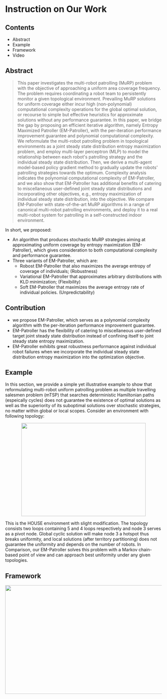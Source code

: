 # Instruction on Our Work

## Contents
* Abstract
* Example
* Framework
* Video

## Abstract
> This paper investigates the multi-robot patrolling (MuRP) problem with the objective of approaching a uniform area coverage frequency. The problem requires coordinating a robot team to persistently monitor a given topological environment. Prevailing MuRP solutions for uniform coverage either incur high (non-polynomial) computational complexity operations for the global optimal solution, or recourse to simple but effective heuristics for approximate solutions without any performance guarantee. In this paper, we bridge the gap by proposing an efficient iterative algorithm, namely Entropy Maximized Patroller (EM-Patroller), with the per-iteration performance improvement guarantee and polynomial computational complexity. We reformulate the multi-robot patrolling problem in topological environments as a joint steady state distribution entropy maximization problem, and employ multi-layer perceptron (MLP) to model the relationship between each robot's patrolling strategy and the individual steady state distribution. Then, we derive a multi-agent model-based policy gradient method to gradually update the robots' patrolling strategies towards the optimum. Complexity analysis indicates the polynomial computational complexity of EM-Patroller, and we also show that EM-Patroller has additional benefits of catering to miscellaneous user-defined joint steady state distributions and incorporating other objectives, e.g., entropy maximization of individual steady state distribution, into the objective. We compare EM-Patroller with state-of-the-art MuRP algorithms in a range of canonical multi-robot patrolling environments, and deploy it to a real multi-robot system for patrolling in a self-constructed indoor environment.

In short, we proposed:
* An algorithm that produces stochastic MuRP strategies aiming at approximating uniform coverage by entropy maximization (EM-Patroller), which gives consideration to both computational complexity and performance guarantee.
* Three variants of EM-Patroller, which are:
  - Robost EM-Patroller that also maximizes the average entropy of coverage of individuals; (Robustness)
  - Variational EM-Patroller that approximates arbitrary distributions with KLD minimization; (Flexibility)
  - Soft EM-Patroller that maximizes the average entropy rate of individual policies. (Unpredictability)

## Contribution
* we propose EM-Patroller, which serves as a polynomial complexity algorithm with the per-iteration performance improvement guarantee.
* EM-Patroller has the flexibility of catering to miscellaneous user-defined target joint steady state distribution instead of confining itself to joint steady state entropy maximization.
* EM-Patroller exhibits great robustness performance against individual robot failures when we incorporate the individual steady state distribution entropy maximization into the optimization objective.

## Example
In this section, we provide a simple yet illustrative example to show that reformulating multi-robot uniform patrolling problem as multiple travelling salesmen problem (mTSP) that searches deterministic Hamiltonian paths (espeically cycles) does not guarantee the existence of optimal solutions as well as the superiority of its suboptimal solutions over stochastic strategies, no matter within global or local scopes. Consider an environment with following topology:

<p align="center">
  <img width="400" height="300" src="/doc/figure/Example.png">
</p>

This is the HOUSE environment with slight modification. The topology consists two loops containing 5 and 4 loops respectively and node 3 serves as a pivot node. Global cyclic solution will make node 3 a hotspot thus breaks uniformity, and local solutions (after territory partitioning) does not guarantee the uniformity and depends on the number of robots. In Comparison, our EM-Patroller solves this problem with a Markov chain-based point of view and can approach best uniformity under any given topologies.

## Framework
<p align="center">
  <img width="952" height="350" src="/doc/figure/Framework.jpg">
</p>


